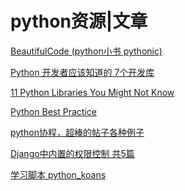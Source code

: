 python资源|文章
===

[BeautifulCode (python小书 pythonic)](http://pan.baidu.com/s/1gdGNnDh)

[Python 开发者应该知道的 7个开发库](http://www.oschina.net/question/12_78983)

[11 Python Libraries You Might Not Know](http://blog.yhathq.com/posts/11-python-libraries-you-might-not-know.html)

[Python Best Practice](http://stevenloria.com/python-best-practice-patterns-by-vladimir-keleshev-notes/?utm_content=buffer98fb1&utm_medium=social&utm_source=twitter.com&utm_campaign=buffer)

[python协程，超棒的帖子各种例子](http://www.dabeaz.com/coroutines/)

[Django中内置的权限控制 共5篇](http://www.cnblogs.com/esperyong/archive/2012/12/20/2825909.html)

[学习脚本 python_koans](https://github.com/gregmalcolm/python_koans)
